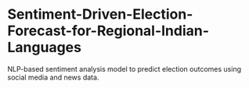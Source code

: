 # Sentiment-Driven-Election-Forecast-for-Regional-Indian-Languages
 NLP-based sentiment analysis model to predict election outcomes using social media and news data.
